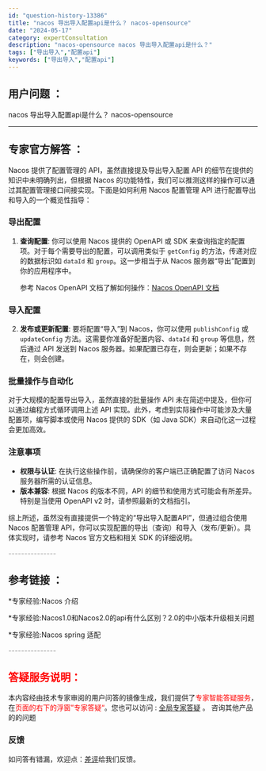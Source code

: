```yaml
---
id: "question-history-13386"
title: "nacos 导出导入配置api是什么？ nacos-opensource"
date: "2024-05-17"
category: expertConsultation
description: "nacos-opensource nacos 导出导入配置api是什么？"
tags: ["导出导入","配置api"]
keywords: ["导出导入","配置api"]
---
```


## 用户问题 ： 
 nacos 导出导入配置api是什么？ nacos-opensource 

---------------
## 专家官方解答 ：

Nacos 提供了配置管理的 API，虽然直接提及导出导入配置 API 的细节在提供的知识中未明确列出，但根据 Nacos 的功能特性，我们可以推测这样的操作可以通过其配置管理接口间接实现。下面是如何利用 Nacos 配置管理 API 进行配置导出和导入的一个概览性指导：

### 导出配置

1. **查询配置**: 你可以使用 Nacos 提供的 OpenAPI 或 SDK 来查询指定的配置项。对于每个需要导出的配置，可以调用类似于 `getConfig` 的方法，传递对应的数据标识如 `dataId` 和 `group`。这一步相当于从 Nacos 服务器“导出”配置到你的应用程序中。

   参考 Nacos OpenAPI 文档了解如何操作：[Nacos OpenAPI 文档](https://nacos.io/docs/latest/guide/user/open-api/)

### 导入配置

2. **发布或更新配置**: 要将配置“导入”到 Nacos，你可以使用 `publishConfig` 或 `updateConfig` 方法。这需要你准备好配置内容、`dataId` 和 `group` 等信息，然后通过 API 发送到 Nacos 服务器。如果配置已存在，则会更新；如果不存在，则会创建。

### 批量操作与自动化

对于大规模的配置导出导入，虽然直接的批量操作 API 未在简述中提及，但你可以通过编程方式循环调用上述 API 实现。此外，考虑到实际操作中可能涉及大量配置项，编写脚本或使用 Nacos 提供的 SDK（如 Java SDK）来自动化这一过程会更加高效。

### 注意事项

- **权限与认证**: 在执行这些操作前，请确保你的客户端已正确配置了访问 Nacos 服务器所需的认证信息。
- **版本兼容**: 根据 Nacos 的版本不同，API 的细节和使用方式可能会有所差异。特别是当使用 OpenAPI v2 时，请参照最新的文档指引。

综上所述，虽然没有直接提供一个特定的“导出导入配置API”，但通过组合使用 Nacos 配置管理 API，你可以实现配置的导出（查询）和导入（发布/更新）。具体实现时，请参考 Nacos 官方文档和相关 SDK 的详细说明。


<font color="#949494">---------------</font> 


## 参考链接 ：

*专家经验:Nacos 介绍 
 
 *专家经验:Nacos1.0和Nacos2.0的api有什么区别？2.0的中小版本升级相关问题 
 
 *专家经验:Nacos spring 适配 


 <font color="#949494">---------------</font> 
 


## <font color="#FF0000">答疑服务说明：</font> 

本内容经由技术专家审阅的用户问答的镜像生成，我们提供了<font color="#FF0000">专家智能答疑服务</font>，在<font color="#FF0000">页面的右下的浮窗”专家答疑“</font>。您也可以访问 : [全局专家答疑](https://opensource.alibaba.com/chatBot) 。 咨询其他产品的的问题

### 反馈
如问答有错漏，欢迎点：[差评](https://ai.nacos.io/user/feedbackByEnhancerGradePOJOID?enhancerGradePOJOId=13881)给我们反馈。
